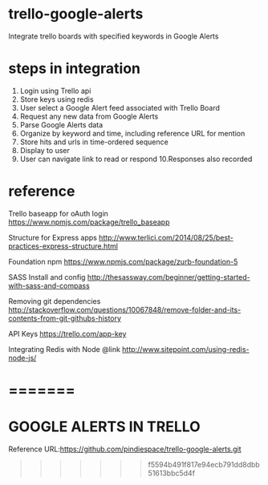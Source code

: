 # trello-google-alerts
Integrate trello boards with specified keywords in Google Alerts

# steps in integration
1. Login using Trello api
2. Store keys using redis
3. User select a Google Alert feed associated with Trello Board
4. Request any new data from Google Alerts
5. Parse Google Alerts data
6. Organize by keyword and time, including reference URL for mention
7. Store hits and urls in time-ordered sequence
8. Display to user
9. User can navigate link to read or respond
10.Responses also recorded

# reference

Trello baseapp for oAuth login
https://www.npmjs.com/package/trello_baseapp

Structure for Express apps
http://www.terlici.com/2014/08/25/best-practices-express-structure.html

Foundation npm
https://www.npmjs.com/package/zurb-foundation-5

SASS Install and config
http://thesassway.com/beginner/getting-started-with-sass-and-compass

Removing git dependencies
http://stackoverflow.com/questions/10067848/remove-folder-and-its-contents-from-git-githubs-history

API Keys
https://trello.com/app-key

Integrating Redis with Node
@link http://www.sitepoint.com/using-redis-node-js/

=======
========================
GOOGLE ALERTS IN TRELLO
========================

Reference URL:https://github.com/pindiespace/trello-google-alerts.git
>>>>>>> f5594b491f817e94ecb791dd8dbb51613bbc5d4f


